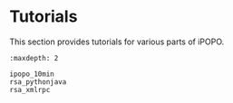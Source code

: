# Tutorials

This section provides tutorials for various parts of iPOPO.

```{toctree}
:maxdepth: 2

ipopo_10min
rsa_pythonjava
rsa_xmlrpc
```

